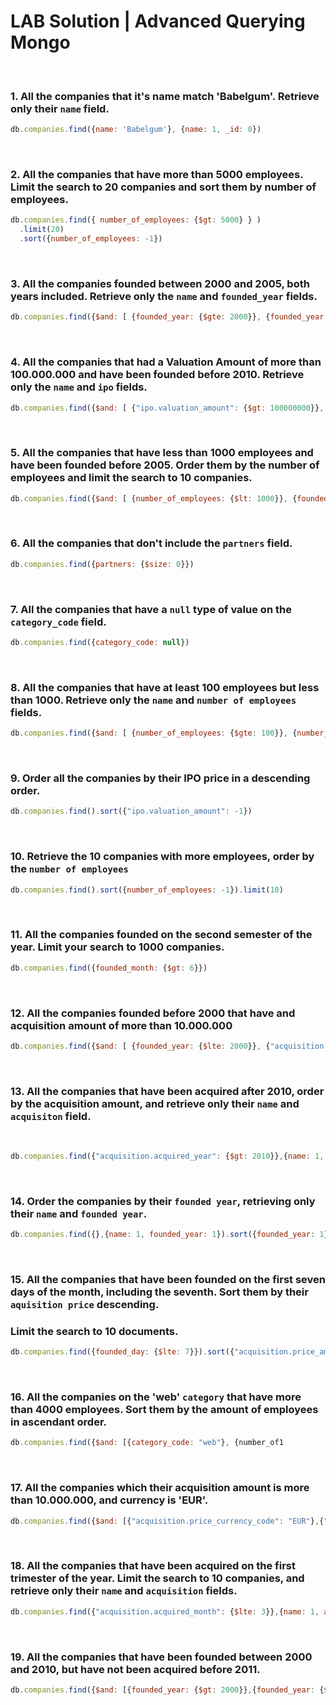 # LAB Solution  | Advanced Querying Mongo



<br>



### 1. All the companies that it's name match 'Babelgum'. Retrieve only their `name` field.

```js
db.companies.find({name: 'Babelgum'}, {name: 1, _id: 0})
```



<br>



### 2. All the companies that have more than 5000 employees. Limit the search to 20 companies and sort them by **number of employees**.

```js
db.companies.find({ number_of_employees: {$gt: 5000} } )
  .limit(20)
  .sort({number_of_employees: -1})
```



<br>



### 3. All the companies founded between 2000 and 2005, both years included. Retrieve only the `name` and `founded_year` fields.

```js
db.companies.find({$and: [ {founded_year: {$gte: 2000}}, {founded_year: {$lte: 2005}}]}, {name: 1, founded_year: 1, _id: 0})
```



<br>



### 4. All the companies that had a Valuation Amount of more than 100.000.000 and have been founded before 2010. Retrieve only the `name` and `ipo` fields.

```js
db.companies.find({$and: [ {"ipo.valuation_amount": {$gt: 100000000}}, {founded_year: {$lt: 2010}}]}, {name: 1, ipo: 1, _id: 0})
```



<br>



### 5. All the companies that have less than 1000 employees and have been founded before 2005. Order them by the number of employees and limit the search to 10 companies.

```js
db.companies.find({$and: [ {number_of_employees: {$lt: 1000}}, {founded_year: {$lt: 2005}}]} ).sort({number_of_employees: -1}).limit(10)
```



<br>



### 6. All the companies that don't include the `partners` field.

```js
db.companies.find({partners: {$size: 0}})
```



<br>



### 7. All the companies that have a `null` type of value on the `category_code` field.

```js
db.companies.find({category_code: null})
```



<br>



### 8. All the companies that have at least 100 employees but less than 1000. Retrieve only the `name` and `number of employees` fields.

```js
db.companies.find({$and: [ {number_of_employees: {$gte: 100}}, {number_of_employees: {$lte: 1000}}]}, {name: 1, number_of_employees: 1, _id: 0})
```



<br>



### 9. Order all the companies by their IPO price in a descending order.

```js
db.companies.find().sort({"ipo.valuation_amount": -1})
```



<br>



### 10. Retrieve the 10 companies with more employees, order by the `number of employees`

```js
db.companies.find().sort({number_of_employees: -1}).limit(10)
```



<br>



### 11. All the companies founded on the second semester of the year. Limit your search to 1000 companies.

```js
db.companies.find({founded_month: {$gt: 6}})
```



<br>



### 12. All the companies founded before 2000 that have and acquisition amount of more than 10.000.000

```js
db.companies.find({$and: [ {founded_year: {$lte: 2000}}, {"acquisition.price_amount": {$gt: 10000000}}]})
```



<br>



### 13. All the companies that have been acquired after 2010, order by the acquisition amount, and retrieve only their `name` and `acquisiton` field.



<br>



```js
db.companies.find({"acquisition.acquired_year": {$gt: 2010}},{name: 1, acquisition: 1}).sort({"acquisition.price_amount": 1})
```



<br>



### 14. Order the companies by their `founded year`, retrieving only their `name` and `founded year`.

```js
db.companies.find({},{name: 1, founded_year: 1}).sort({founded_year: 1})
```



<br>



### 15. All the companies that have been founded on the first seven days of the month, including the seventh. Sort them by their `aquisition price` descending. 

### Limit the search to 10 documents.

```js
db.companies.find({founded_day: {$lte: 7}}).sort({"acquisition.price_amount": -1}).limit(10)
```



<br>



### 16. All the companies on the 'web' `category` that have more than 4000 employees. Sort them by the amount of employees in ascendant order.

```js
db.companies.find({$and: [{category_code: "web"}, {number_of1
```



<br>



### 17. All the companies which their acquisition amount is more than 10.000.000, and currency is 'EUR'.

```js
db.companies.find({$and: [{"acquisition.price_currency_code": "EUR"},{"acquisition.price_amount": {$gt: 10000000}}]})
```



<br>



### 18. All the companies that have been acquired on the first trimester of the year. Limit the search to 10 companies, and retrieve only their `name` and `acquisition` fields.

```js
db.companies.find({"acquisition.acquired_month": {$lte: 3}},{name: 1, acquisition: 1 }).limit(10)
```



<br>



### 19. All the companies that have been founded between 2000 and 2010, but have not been acquired before 2011.

```js
db.companies.find({$and: [{founded_year: {$gt: 2000}},{founded_year: {$lt: 2010}},{"acquisition.acquired_year": {$gte: 2011}}]}, {name: 1, "acquisition.acquired_year": 1})
```



<br>

